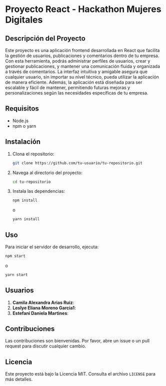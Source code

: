 # Proyecto React - Hackathon Mujeres Digitales

## Descripción del Proyecto
Este proyecto es una aplicación frontend desarrollada en React que facilita la gestión de usuarios, publicaciones y comentarios dentro de tu empresa. Con esta herramienta, podrás administrar perfiles de usuarios, crear y gestionar publicaciones, y mantener una comunicación fluida y organizada a través de comentarios. La interfaz intuitiva y amigable asegura que cualquier usuario, sin importar su nivel técnico, pueda utilizar la aplicación de manera eficiente. Además, la aplicación está diseñada para ser escalable y fácil de mantener, permitiendo futuras mejoras y personalizaciones según las necesidades específicas de tu empresa.

## Requisitos
- Node.js
- npm o yarn

## Instalación
1. Clona el repositorio:
    ```bash
    git clone https://github.com/tu-usuario/tu-repositorio.git
    ```
2. Navega al directorio del proyecto:
    ```bash
    cd tu-repositorio
    ```
3. Instala las dependencias:
    ```bash
    npm install
    ```
    o
    ```bash
    yarn install
    ```

## Uso
Para iniciar el servidor de desarrollo, ejecuta:
```bash
npm start
```
o
```bash
yarn start
```

## Usuarios
1. **Camila Alexandra Arias Ruiz**: <!-- Descripción del usuario 1 -->
2. **Leslye Eliana Moreno Garcia1**: <!-- Descripción del usuario 2 -->
3. **Estefani Daniela Martines**: <!-- Descripción del usuario 3 -->

## Contribuciones
Las contribuciones son bienvenidas. Por favor, abre un issue o un pull request para discutir cualquier cambio.

## Licencia
Este proyecto está bajo la Licencia MIT. Consulta el archivo `LICENSE` para más detalles.